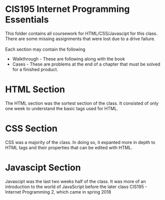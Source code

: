 CIS195 Internet Programming Essentials
========================================
This folder contains all coursework for HTML/CSS/Javascipt for this class.
<br>
There are some missing assignments that were lost due to a drive failure.
<br>
<br>
Each section may contain the following
* Walkthrough - These are following along with the book
* Cases - These are problems at the end of a chapter that must be solved for a finished product.

HTML Section
============
The HTML section was the sortest section of the class. It consisted of only one week to understand the basic tags
used for HTML.

CSS Section
============
CSS was a majority of the class. In doing so, it expanted more in depth to HTML tags and their properties that can
be edited with HTML.

Javascipt Section
==================
Javascipt was the last two weeks half of the class. It was more of an introduction to the world of JavaScript before
the later class CIS195 - Internet Programming 2, which came in spring 2018
